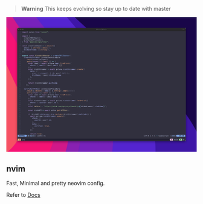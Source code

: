> **Warning**
> This keeps evolving so stay up to date with master

![image](./nvim_conf.png)

## nvim

Fast, Minimal and pretty neovim config.

Refer to [Docs](https://github.com/rithulkamesh/nvim/blob/main/doc/README.md)
